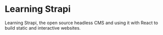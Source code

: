 # Learning Strapi

Learning Strapi, the open source headless CMS and using it with React to build static and interactive websites.
